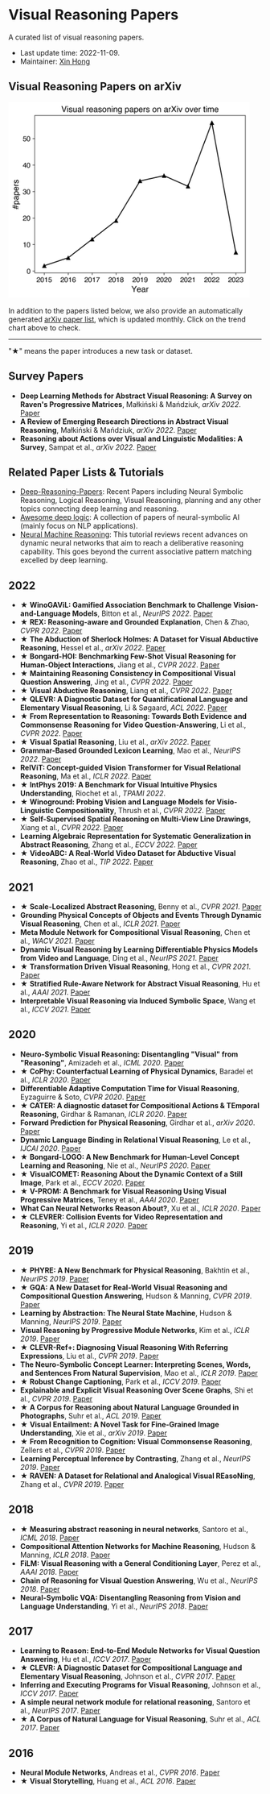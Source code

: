 # Visual Reasoning Papers

A curated list of visual reasoning papers. 

- Last update time: 2022-11-09.
- Maintainer: [Xin Hong](https://hongxin2019.github.io)


## Visual Reasoning Papers on arXiv

[<img src="./arxiv_trends_year.png" width="480" />](arxiv_visual_reasoning.md)

In addition to the papers listed below, we also provide an automatically generated [arXiv paper list](arxiv_visual_reasoning.md), which is updated monthly. Click on the trend chart above to check.

---

"★" means the paper introduces a new task or dataset.

## Survey Papers

- **Deep Learning Methods for Abstract Visual Reasoning: A Survey on Raven's Progressive Matrices**, Małkiński & Mańdziuk, *arXiv 2022*. [Paper](https://arxiv.org/abs/2201.12382)
- **A Review of Emerging Research Directions in Abstract Visual Reasoning**, Małkiński & Mańdziuk, *arXiv 2022*. [Paper](https://arxiv.org/abs/2202.10284)
- **Reasoning about Actions over Visual and Linguistic Modalities: A Survey**, Sampat et al., *arXiv 2022*. [Paper](https://arxiv.org/abs/2207.07568)


## Related Paper Lists & Tutorials

- [Deep-Reasoning-Papers](https://github.com/floodsung/Deep-Reasoning-Papers/): Recent Papers including Neural Symbolic Reasoning, Logical Reasoning, Visual Reasoning, planning and any other topics connecting deep learning and reasoning.
- [Awesome deep logic](https://github.com/ccclyu/awesome-deeplogic): A collection of papers of neural-symbolic AI (mainly focus on NLP applications).
- [Neural Machine Reasoning](https://neuralreasoning.github.io/): This tutorial reviews recent advances on dynamic neural networks that aim to reach a deliberative reasoning capability. This goes beyond the current associative pattern matching excelled by deep learning.


## 2022
- ★ **WinoGAViL: Gamified Association Benchmark to Challenge Vision-and-Language Models**, Bitton et al., *NeurIPS 2022*. [Paper](https://openreview.net/forum?id=aJtVdI251Vv)
- ★ **REX: Reasoning-aware and Grounded Explanation**, Chen & Zhao, *CVPR 2022*. [Paper](https://ieeexplore.ieee.org/document/9879365/)
- ★ **The Abduction of Sherlock Holmes: A Dataset for Visual Abductive Reasoning**, Hessel et al., *arXiv 2022*. [Paper](https://arxiv.org/abs/2202.04800)
- ★ **Bongard-HOI: Benchmarking Few-Shot Visual Reasoning for Human-Object Interactions**, Jiang et al., *CVPR 2022*. [Paper](https://ieeexplore.ieee.org/document/9878697/)
- ★ **Maintaining Reasoning Consistency in Compositional Visual Question Answering**, Jing et al., *CVPR 2022*. [Paper](https://ieeexplore.ieee.org/document/9879826/)
- ★ **Visual Abductive Reasoning**, Liang et al., *CVPR 2022*. [Paper](https://ieeexplore.ieee.org/document/9880226/)
- ★ **QLEVR: A Diagnostic Dataset for Quantificational Language and Elementary Visual Reasoning**, Li & Søgaard, *ACL 2022*. [Paper](https://aclanthology.org/2022.findings-naacl.73)
- ★ **From Representation to Reasoning: Towards Both Evidence and Commonsense Reasoning for Video Question-Answering**, Li et al., *CVPR 2022*. [Paper](https://ieeexplore.ieee.org/document/9878800/)
- ★ **Visual Spatial Reasoning**, Liu et al., *arXiv 2022*. [Paper](https://arxiv.org/abs/2205.00363)
- **Grammar-Based Grounded Lexicon Learning**, Mao et al., *NeurIPS 2022*. [Paper](https://openreview.net/forum?id=iI6nkEZkOl)
- **RelViT: Concept-guided Vision Transformer for Visual Relational Reasoning**, Ma et al., *ICLR 2022*. [Paper](https://openreview.net/forum?id=afoV8W3-IYp)
- ★ **IntPhys 2019: A Benchmark for Visual Intuitive Physics Understanding**, Riochet et al., *TPAMI 2022*.
- ★ **Winoground: Probing Vision and Language Models for Visio-Linguistic Compositionality**, Thrush et al., *CVPR 2022*. [Paper](https://ieeexplore.ieee.org/document/9878945/)
- ★ **Self-Supervised Spatial Reasoning on Multi-View Line Drawings**, Xiang et al., *CVPR 2022*. [Paper](https://ieeexplore.ieee.org/document/9879170/)
- **Learning Algebraic Representation for Systematic Generalization in Abstract Reasoning**, Zhang et al., *ECCV 2022*. [Paper](https://link.springer.com/content/pdf/10.1007/978-3-031-19842-7_40.pdf)
- ★ **VideoABC: A Real-World Video Dataset for Abductive Visual Reasoning**, Zhao et al., *TIP 2022*. [Paper](https://ieeexplore.ieee.org/abstract/document/9893026)

## 2021
- ★ **Scale-Localized Abstract Reasoning**, Benny et al., *CVPR 2021*. [Paper](https://ieeexplore.ieee.org/document/9577474/)
- **Grounding Physical Concepts of Objects and Events Through Dynamic
Visual Reasoning**, Chen et al., *ICLR 2021*. [Paper](https://openreview.net/forum?id=bhCDO\_cEGCz)
- **Meta Module Network for Compositional Visual Reasoning**, Chen et al., *WACV 2021*. [Paper](https://ieeexplore.ieee.org/document/9423385/)
- **Dynamic Visual Reasoning by Learning Differentiable Physics Models from Video and Language**, Ding et al., *NeurIPS 2021*. [Paper](https://proceedings.neurips.cc/paper/2021/hash/07845cd9aefa6cde3f8926d25138a3a2-Abstract.html)
- ★ **Transformation Driven Visual Reasoning**, Hong et al., *CVPR 2021*. [Paper](https://ieeexplore.ieee.org/document/9578722/)
- ★ **Stratified Rule-Aware Network for Abstract Visual Reasoning**, Hu et al., *AAAI 2021*. [Paper](https://ojs.aaai.org/index.php/AAAI/article/view/16248)
- **Interpretable Visual Reasoning via Induced Symbolic Space**, Wang et al., *ICCV 2021*. [Paper](https://ieeexplore.ieee.org/document/9710153/)

## 2020
- **Neuro-Symbolic Visual Reasoning: Disentangling "Visual" from "Reasoning"**, Amizadeh et al., *ICML 2020*. [Paper](http://proceedings.mlr.press/v119/amizadeh20a.html)
- ★ **CoPhy: Counterfactual Learning of Physical Dynamics**, Baradel et al., *ICLR 2020*. [Paper](https://openreview.net/forum?id=SkeyppEFvS)
- **Differentiable Adaptive Computation Time for Visual Reasoning**, Eyzaguirre & Soto, *CVPR 2020*. [Paper](https://doi.org/10.1109/CVPR42600.2020.01283)
- ★ **CATER: A diagnostic dataset for Compositional Actions \& TEmporal
Reasoning**, Girdhar & Ramanan, *ICLR 2020*. [Paper](https://openreview.net/forum?id=HJgzt2VKPB)
- **Forward Prediction for Physical Reasoning**, Girdhar et al., *arXiv 2020*. [Paper](https://arxiv.org/abs/2006.10734)
- **Dynamic Language Binding in Relational Visual Reasoning**, Le et al., *IJCAI 2020*. [Paper](https://doi.org/10.24963/ijcai.2020/114)
- ★ **Bongard-LOGO: A New Benchmark for Human-Level Concept Learning and
Reasoning**, Nie et al., *NeurIPS 2020*. [Paper](https://proceedings.neurips.cc/paper/2020/hash/bf15e9bbff22c7719020f9df4badc20a-Abstract.html)
- ★ **VisualCOMET: Reasoning About the Dynamic Context of a Still Image**, Park et al., *ECCV 2020*. [Paper](https://doi.org/10.1007/978-3-030-58558-7_30)
- ★ **V-PROM: A Benchmark for Visual Reasoning Using Visual Progressive
Matrices**, Teney et al., *AAAI 2020*. [Paper](https://aaai.org/ojs/index.php/AAAI/article/view/6885)
- **What Can Neural Networks Reason About?**, Xu et al., *ICLR 2020*. [Paper](https://openreview.net/forum?id=rJxbJeHFPS)
- ★ **CLEVRER: Collision Events for Video Representation and Reasoning**, Yi et al., *ICLR 2020*. [Paper](https://openreview.net/forum?id=HkxYzANYDB)

## 2019
- ★ **PHYRE: A New Benchmark for Physical Reasoning**, Bakhtin et al., *NeurIPS 2019*. [Paper](https://proceedings.neurips.cc/paper/2019/hash/4191ef5f6c1576762869ac49281130c9-Abstract.html)
- ★ **GQA: A New Dataset for Real-World Visual Reasoning and Compositional
Question Answering**, Hudson & Manning, *CVPR 2019*. [Paper](http://openaccess.thecvf.com/content\_CVPR\_2019/html/Hudson\_GQA\_A\_New\_Dataset\_for\_Real-World\_Visual\_Reasoning\_and\_Compositional\_CVPR\_2019\_paper.html)
- **Learning by Abstraction: The Neural State Machine**, Hudson & Manning, *NeurIPS 2019*. [Paper](https://proceedings.neurips.cc/paper/2019/hash/c20a7ce2a627ba838cfbff082db35197-Abstract.html)
- **Visual Reasoning by Progressive Module Networks**, Kim et al., *ICLR 2019*. [Paper](https://openreview.net/forum?id=B1fpDsAqt7)
- ★ **CLEVR-Ref+: Diagnosing Visual Reasoning With Referring Expressions**, Liu et al., *CVPR 2019*. [Paper](http://openaccess.thecvf.com/content\_CVPR\_2019/html/Liu\_CLEVR-Ref\_Diagnosing\_Visual\_Reasoning\_With\_Referring\_Expressions\_CVPR\_2019\_paper.html)
- **The Neuro-Symbolic Concept Learner: Interpreting Scenes, Words, and
Sentences From Natural Supervision**, Mao et al., *ICLR 2019*. [Paper](https://openreview.net/forum?id=rJgMlhRctm)
- ★ **Robust Change Captioning**, Park et al., *ICCV 2019*. [Paper](https://doi.org/10.1109/ICCV.2019.00472)
- **Explainable and Explicit Visual Reasoning Over Scene Graphs**, Shi et al., *CVPR 2019*. [Paper](http://openaccess.thecvf.com/content\_CVPR\_2019/html/Shi\_Explainable\_and\_Explicit\_Visual\_Reasoning\_Over\_Scene\_Graphs\_CVPR\_2019\_paper.html)
- ★ **A Corpus for Reasoning about Natural Language Grounded in Photographs**, Suhr et al., *ACL 2019*. [Paper](https://aclanthology.org/P19-1644)
- ★ **Visual Entailment: A Novel Task for Fine-Grained Image Understanding**, Xie et al., *arXiv 2019*. [Paper](https://arxiv.org/abs/1901.06706)
- ★ **From Recognition to Cognition: Visual Commonsense Reasoning**, Zellers et al., *CVPR 2019*. [Paper](http://openaccess.thecvf.com/content\_CVPR\_2019/html/Zellers\_From\_Recognition\_to\_Cognition\_Visual\_Commonsense\_Reasoning\_CVPR\_2019\_paper.html)
- **Learning Perceptual Inference by Contrasting**, Zhang et al., *NeurIPS 2019*. [Paper](https://proceedings.neurips.cc/paper/2019/hash/6766aa2750c19aad2fa1b32f36ed4aee-Abstract.html)
- ★ **RAVEN: A Dataset for Relational and Analogical Visual REasoNing**, Zhang et al., *CVPR 2019*. [Paper](http://openaccess.thecvf.com/content\_CVPR\_2019/html/Zhang\_RAVEN\_A\_Dataset\_for\_Relational\_and\_Analogical\_Visual\_REasoNing\_CVPR\_2019\_paper.html)

## 2018
- ★ **Measuring abstract reasoning in neural networks**, Santoro et al., *ICML 2018*. [Paper](http://proceedings.mlr.press/v80/santoro18a.html)
- **Compositional Attention Networks for Machine Reasoning**, Hudson & Manning, *ICLR 2018*. [Paper](https://openreview.net/forum?id=S1Euwz-Rb)
- **FiLM: Visual Reasoning with a General Conditioning Layer**, Perez et al., *AAAI 2018*. [Paper](https://www.aaai.org/ocs/index.php/AAAI/AAAI18/paper/view/16528)
- **Chain of Reasoning for Visual Question Answering**, Wu et al., *NeurIPS 2018*. [Paper](https://proceedings.neurips.cc/paper/2018/hash/31fefc0e570cb3860f2a6d4b38c6490d-Abstract.html)
- **Neural-Symbolic VQA: Disentangling Reasoning from Vision and Language
Understanding**, Yi et al., *NeurIPS 2018*. [Paper](https://proceedings.neurips.cc/paper/2018/hash/5e388103a391daabe3de1d76a6739ccd-Abstract.html)

## 2017
- **Learning to Reason: End-to-End Module Networks for Visual Question
Answering**, Hu et al., *ICCV 2017*. [Paper](https://doi.org/10.1109/ICCV.2017.93)
- ★ **CLEVR: A Diagnostic Dataset for Compositional Language and Elementary
Visual Reasoning**, Johnson et al., *CVPR 2017*. [Paper](https://doi.org/10.1109/CVPR.2017.215)
- **Inferring and Executing Programs for Visual Reasoning**, Johnson et al., *ICCV 2017*. [Paper](https://doi.org/10.1109/ICCV.2017.325)
- **A simple neural network module for relational reasoning**, Santoro et al., *NeurIPS 2017*. [Paper](https://proceedings.neurips.cc/paper/2017/hash/e6acf4b0f69f6f6e60e9a815938aa1ff-Abstract.html)
- ★ **A Corpus of Natural Language for Visual Reasoning**, Suhr et al., *ACL 2017*. [Paper](https://aclanthology.org/P17-2034)

## 2016
- **Neural Module Networks**, Andreas et al., *CVPR 2016*. [Paper](https://doi.org/10.1109/CVPR.2016.12)
- ★ **Visual Storytelling**, Huang et al., *ACL 2016*. [Paper](https://aclanthology.org/N16-1147)

<!-- BEGIN ENTRIES -->
<!-- ## Composotional Visual Reasoning

- ★ **CLEVR: A Diagnostic Dataset for Compositional Language and Elementary
Visual Reasoning**, Johnson et al., *CVPR 2017*. [Paper](https://doi.org/10.1109/CVPR.2017.215)
- ★ **GQA: A New Dataset for Real-World Visual Reasoning and Compositional
Question Answering**, Hudson & Manning, *CVPR 2019*. [Paper](http://openaccess.thecvf.com/content\_CVPR\_2019/html/Hudson\_GQA\_A\_New\_Dataset\_for\_Real-World\_Visual\_Reasoning\_and\_Compositional\_CVPR\_2019\_paper.html)

## Commonsense Visual Reasoning

- ★ **From Recognition to Cognition: Visual Commonsense Reasoning**, Zellers et al., *CVPR 2019*. [Paper](http://openaccess.thecvf.com/content\_CVPR\_2019/html/Zellers\_From\_Recognition\_to\_Cognition\_Visual\_Commonsense\_Reasoning\_CVPR\_2019\_paper.html)
- ★ **The Abduction of Sherlock Holmes: A Dataset for Visual Abductive Reasoning**, Hessel et al., *arXiv 2022*. [Paper](https://arxiv.org/abs/2202.04800)

## Abstract Visual Reasoning

- ★ **RAVEN: A Dataset for Relational and Analogical Visual REasoNing**, Zhang et al., *CVPR 2019*. [Paper](http://openaccess.thecvf.com/content\_CVPR\_2019/html/Zhang\_RAVEN\_A\_Dataset\_for\_Relational\_and\_Analogical\_Visual\_REasoNing\_CVPR\_2019\_paper.html)
- ★ **V-PROM: A Benchmark for Visual Reasoning Using Visual Progressive
Matrices**, Teney et al., *AAAI 2020*. [Paper](https://aaai.org/ojs/index.php/AAAI/article/view/6885)

## Physical Reasoning
- ★ **PHYRE: A New Benchmark for Physical Reasoning**, Bakhtin et al., *NeurIPS 2019*. [Paper](https://proceedings.neurips.cc/paper/2019/hash/4191ef5f6c1576762869ac49281130c9-Abstract.html)
- ★ **IntPhys 2019: A Benchmark for Visual Intuitive Physics Understanding**, Riochet et al., *TPAMI 2022*.
- ★ **CATER: A diagnostic dataset for Compositional Actions \& TEmporal
Reasoning**, Girdhar & Ramanan, *ICLR 2020*. [Paper](https://openreview.net/forum?id=HJgzt2VKPB)

## Transformation Visual Reasoning

- parkRobustChangeCaptioning2019
- ★ **Transformation Driven Visual Reasoning**, Hong et al., *CVPR 2021*. [Paper](https://ieeexplore.ieee.org/document/9578722/)
- liangVisualAbductiveReasoning2022 -->
<!-- END ENTRIES -->